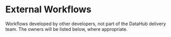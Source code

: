 # External Workflows
Workflows developed by other developers, not part of the DataHub delivery team. The owners will be listed below, where appropriate.